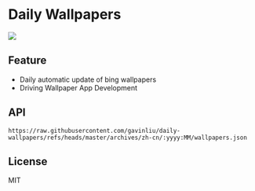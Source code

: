 # Daily Wallpapers
  
![](https://www.bing.com/th?id=OHR.WhiteEgret_ZH-CN4425921150_UHD.jpg)

## Feature

- Daily automatic update of bing wallpapers
- Driving Wallpaper App Development

## API

```
https://raw.githubusercontent.com/gavinliu/daily-wallpapers/refs/heads/master/archives/zh-cn/:yyyy:MM/wallpapers.json
```

## License

MIT
  